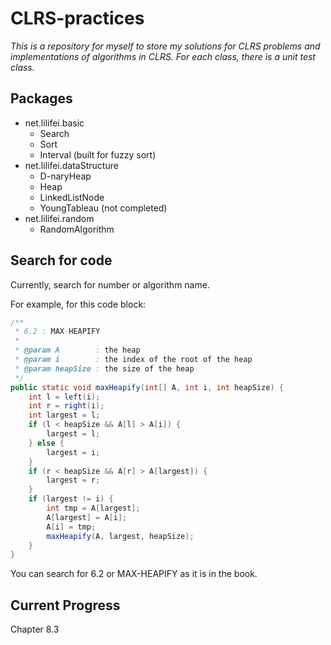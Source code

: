 # CLRS-practices

_This is a repository for myself to store my solutions for CLRS problems and implementations of algorithms in CLRS._
_For each class, there is a unit test class._

## Packages
* net.lilifei.basic
    * Search
    * Sort
    * Interval (built for fuzzy sort)
* net.lilifei.dataStructure
    * D-naryHeap
    * Heap
    * LinkedListNode
    * YoungTableau (not completed)
* net.lilifei.random
    * RandomAlgorithm
    
## Search for code

Currently, search for number or algorithm name.

For example, for this code block:

```java
/**
 * 6.2 : MAX-HEAPIFY
 *
 * @param A        : the heap
 * @param i        : the index of the root of the heap
 * @param heapSize : the size of the heap
 */
public static void maxHeapify(int[] A, int i, int heapSize) {
    int l = left(i);
    int r = right(i);
    int largest = l;
    if (l < heapSize && A[l] > A[i]) {
        largest = l;
    } else {
        largest = i;
    }
    if (r < heapSize && A[r] > A[largest]) {
        largest = r;
    }
    if (largest != i) {
        int tmp = A[largest];
        A[largest] = A[i];
        A[i] = tmp;
        maxHeapify(A, largest, heapSize);
    }
}
```

You can search for 6.2 or MAX-HEAPIFY as it is in the book.

## Current Progress
Chapter 8.3